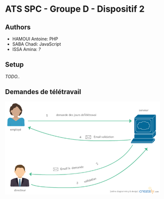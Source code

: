 # ATS SPC - Groupe D - Dispositif 2

## Authors

- HAMOUI Antoine: PHP
- SABA Chadi: JavaScript
- ISSA Amina: _?_

## Setup

_TODO.._

## Demandes de télétravail

![Mockup](ATS-SPC-D.jpg)
